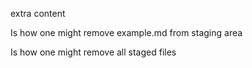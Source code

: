 extra content 

<!-- git restore --staged example.md  -->

Is how one might remove example.md from staging area 

<!-- git restore --staged . -->

Is how one might remove all staged files 

<!--  -->